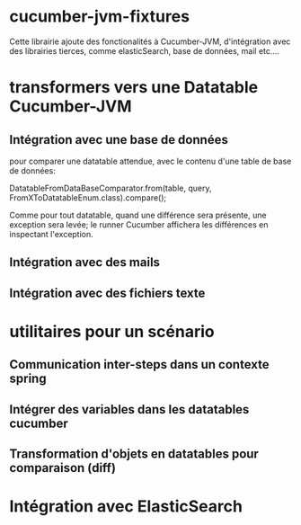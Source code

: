 cucumber-jvm-fixtures
=====================


Cette librairie ajoute des fonctionalités à Cucumber-JVM, d'intégration avec des librairies tierces, comme elasticSearch, base de données, mail etc....

# transformers vers une Datatable Cucumber-JVM

## Intégration avec une base de données
pour comparer une datatable attendue, avec le contenu d'une table de base de données:

DatatableFromDataBaseComparator.from(table, query, FromXToDatatableEnum.class).compare();

Comme pour tout datatable, quand une différence sera présente, une exception sera levée; le runner Cucumber affichera les différences
en inspectant l'exception.

## Intégration avec des mails


## Intégration avec des fichiers texte


# utilitaires pour un scénario

## Communication inter-steps dans un contexte spring

## Intégrer des variables dans les datatables cucumber

## Transformation d'objets en datatables pour comparaison (diff)
# Intégration avec ElasticSearch

